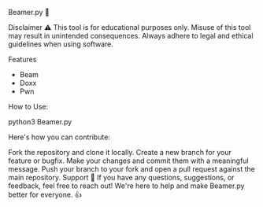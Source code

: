 Beamer.py 🔦

Disclaimer ⚠️
This tool is for educational purposes only. Misuse of this tool may result in unintended consequences. Always adhere to legal and ethical guidelines when using software.

Features 
- Beam  
- Doxx
- Pwn 

How to Use:

python3 Beamer.py


Here's how you can contribute:

Fork the repository and clone it locally.
Create a new branch for your feature or bugfix.
Make your changes and commit them with a meaningful message.
Push your branch to your fork and open a pull request against the main repository.
Support 💬
If you have any questions, suggestions, or feedback, feel free to reach out! We're here to help and make Beamer.py better for everyone. 👍


